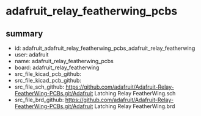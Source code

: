 # adafruit_relay_featherwing_pcbs
 
## summary 
* id: adafruit_adafruit_relay_featherwing_pcbs_adafruit_relay_featherwing
* user: adafruit
* name: adafruit_relay_featherwing_pcbs
* board: adafruit_relay_featherwing
* src_file_kicad_pcb_github: 
* src_file_kicad_pcb_github: 
* src_file_sch_github: https://github.com/adafruit/Adafruit-Relay-FeatherWing-PCBs.git/Adafruit Latching Relay FeatherWing.sch
* src_file_brd_github: https://github.com/adafruit/Adafruit-Relay-FeatherWing-PCBs.git/Adafruit Latching Relay FeatherWing.brd



